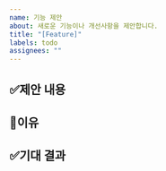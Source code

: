 ```yaml
---
name: 기능 제안
about: 새로운 기능이나 개선사항을 제안합니다.
title: "[Feature]"
labels: todo
assignees: ""
---
```


## ✅제안 내용

<!-- 어떤 기능을 제안하는지 자세히 설명해주세요-->

## 🤔이유

<!-- 이 기능이 왜 필요한지, 어떤 문제를 해결하는지 설명해주세요-->

## ✅기대 결과

<!-- 어떤 결과를 기대하는지 설명해주세요-->

